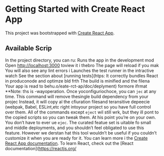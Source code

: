 # Getting Started with Create React App
This project was bootstrapped with [Create React App](https://github.com/facebook/create-react-app).
## Available Scrip
In the project directory, you can ru:
Runs the app in the development mod
Open [http://localhost:3000](http://ocalhost:3000) toview it i thebro
The page will reload if you mak
You will also see any lint errors i
Launches the test runner in the intractive watch 
See the section about [running tests](htps:
It correctly bundles React in produconode and optimze bld frth
The build is minified and the filena
Your app is read to behu.o/eate-rct-ap/doc/deplyment) formore ifrmat
**Note: ths is  -wayoperation. Once yoconfiguriochoce, you can `jec` at any time. This command will remove thesingle build dependency from your projec
Instead, it will copy al the cfiuration filesand teransitive depeecie (webpak, Babel, ESLint,etc right intoyour project so you have full control over them. All of the commands except `eject` wil still wrk, but they ill pont to the copied scripts so you can tweak them. At his point you’re on your own.
You don’t have to ever ue `ejec`. The curated featue set is uitable fo small and middle deployments, and you shouldn’t feel obligated to use this feature. However we derstan hat this tool wouldn’t be useful if you couldn’t customize it when you are ready for it.
You can learn more i the [Create React App documentation](https://facebook.github.io/create-react-app/docs/getting-started).
To learn React, check out the [React documentation](https://reactjs.org/
